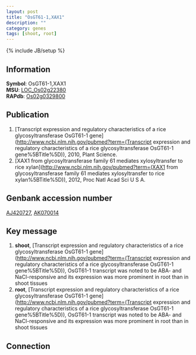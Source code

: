 ```yaml
---
layout: post
title: "OsGT61-1,XAX1"
description: ""
category: genes
tags: [shoot, root]
---
```

{% include JB/setup %}

## Information
__Symbol__: OsGT61-1,XAX1  
__MSU__: [LOC_Os02g22380](http://rice.plantbiology.msu.edu/cgi-bin/ORF_infopage.cgi?orf=LOC_Os02g22380)  
__RAPdb__: [Os02g0329800](http://rapdb.dna.affrc.go.jp/viewer/gbrowse_details/irgsp1?name=Os02g0329800)  

## Publication
1. [Transcript expression and regulatory characteristics of a rice glycosyltransferase OsGT61-1 gene](http://www.ncbi.nlm.nih.gov/pubmed?term=(Transcript expression and regulatory characteristics of a rice glycosyltransferase OsGT61-1 gene%5BTitle%5D)), 2010, Plant Science.
2. [XAX1 from glycosyltransferase family 61 mediates xylosyltransfer to rice xylan](http://www.ncbi.nlm.nih.gov/pubmed?term=(XAX1 from glycosyltransferase family 61 mediates xylosyltransfer to rice xylan%5BTitle%5D)), 2012, Proc Natl Acad Sci U S A.

## Genbank accession number
[AJ420727](http://www.ncbi.nlm.nih.gov/nuccore/AJ420727), [AK070014](http://www.ncbi.nlm.nih.gov/nuccore/AK070014)

## Key message
1. __shoot__, [Transcript expression and regulatory characteristics of a rice glycosyltransferase OsGT61-1 gene](http://www.ncbi.nlm.nih.gov/pubmed?term=(Transcript expression and regulatory characteristics of a rice glycosyltransferase OsGT61-1 gene%5BTitle%5D)),  OsGT61-1 transcript was noted to be ABA- and NaCl-responsive and its expression was more prominent in root than in shoot tissues
2. __root__, [Transcript expression and regulatory characteristics of a rice glycosyltransferase OsGT61-1 gene](http://www.ncbi.nlm.nih.gov/pubmed?term=(Transcript expression and regulatory characteristics of a rice glycosyltransferase OsGT61-1 gene%5BTitle%5D)),  OsGT61-1 transcript was noted to be ABA- and NaCl-responsive and its expression was more prominent in root than in shoot tissues

## Connection



